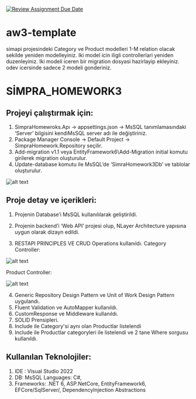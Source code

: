 [![Review Assignment Due Date](https://classroom.github.com/assets/deadline-readme-button-24ddc0f5d75046c5622901739e7c5dd533143b0c8e959d652212380cedb1ea36.svg)](https://classroom.github.com/a/gaQlcHTs)
# aw3-template

simapi projesindeki Category ve Product modelleri 1-M relation olacak sekilde yeniden modelleyiniz.
Iki model icin iligli controllerlari yeniden duzenleyiniz. 
Iki modeli iceren bir migration dosyasi hazirlayip ekleyiniz. 
odev icersinde sadece 2 modeli gonderiniz. 


# SİMPRA_HOMEWORK3

## Projeyi çalıştırmak için:
1. SimpraHomewroks.Apı -> appsettings.json -> MsSQL tanımlamasındaki ‘Server’ bilgisini kendiMsSQL server adı ile değiştiriniz. 
2. Package Manager Console -> Default Project -> SimpraHomework.Repository seçilir. 
3. Add-migration v1.1 veya EntityFramework6\Add-Migration initial komutu girilerek migration oluşturulur. 
4. Update-database komutu ile MsSQL’de ‘SimraHomework3Db’ ve tablolar oluşturulur.

![alt text](https://i.ibb.co/GFZ3N13/Connection.png)

## Proje detay ve içerikleri: 
1. Projenin Database’i  MsSQL kullanılılarak geliştirildi.
2. Projenin backend’i ‘Web API’ projesi olup, NLayer Architecture yapısına uygun olarak dizayn edildi.



3. RESTAPI PRINCIPLES VE CRUD Operations kullanıldı. 
   Category Controller:
   
![alt text](https://i.ibb.co/CwT6WgV/Catgory-Controller.jpg)
   
   Product Controller:
   
![alt text](https://i.ibb.co/Yd3dHbN/Product-Controller.jpg)
   
4. Generic Repository Design Pattern ve Unit of Work Design Pattern uygulandı.
5. Fluent  Validation ve AutoMapper kullanıldı.
6. CustomResponse ve Middleware kullanıldı.
7. SOLID Prensipleri.
8. Include ile Category'si aynı olan Productlar listelendi 
9. Include ile Productlar categoryleri ile listelendi ve 2 tane Where sorgusu kullanıldı.
    

    
        
## Kullanılan Teknolojiler: 
1. IDE : Visual Studio 2022 
2. DB: MsSQL Languages: C#, 
3. Frameworks: .NET 6, ASP.NetCore, EntityFramework6, EFCore/SqlServer/, DependencyInjection Abstractions 
  

